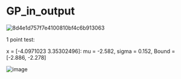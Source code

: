 # GP_in_output
![8d4e1d757f7e4100810bf4c6b913063](https://github.com/user-attachments/assets/df001974-3351-4c59-ba29-5b7aec47c415)



1 point test:

x = [-4.0971023   3.35302496]: mu = -2.582, sigma = 0.152, Bound = [-2.886, -2.278]

![image](https://github.com/user-attachments/assets/9cf62c70-7780-401e-a5c9-e6a993d52590)
